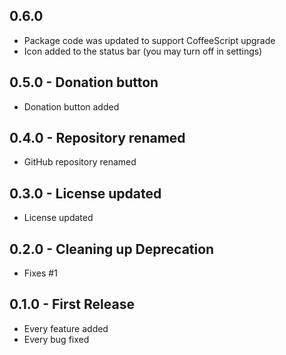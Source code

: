 ## 0.6.0
* Package code was updated to support CoffeeScript upgrade
* Icon added to the status bar (you may turn off in settings)

## 0.5.0 - Donation button
* Donation button added

## 0.4.0 - Repository renamed
* GitHub repository renamed

## 0.3.0 - License updated
* License updated

## 0.2.0 - Cleaning up Deprecation
* Fixes #1

## 0.1.0 - First Release
* Every feature added
* Every bug fixed
